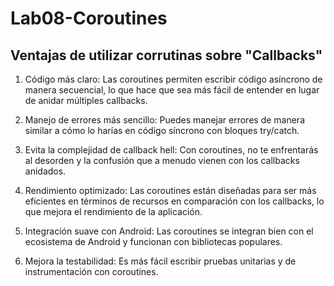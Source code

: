 # Lab08-Coroutines

## Ventajas de utilizar corrutinas sobre "Callbacks"

1. Código más claro: Las coroutines permiten escribir código asíncrono de manera secuencial, lo que hace que sea más fácil de entender en lugar de anidar múltiples callbacks.

2. Manejo de errores más sencillo: Puedes manejar errores de manera similar a cómo lo harías en código síncrono con bloques try/catch.

3. Evita la complejidad de callback hell: Con coroutines, no te enfrentarás al desorden y la confusión que a menudo vienen con los callbacks anidados.

4. Rendimiento optimizado: Las coroutines están diseñadas para ser más eficientes en términos de recursos en comparación con los callbacks, lo que mejora el rendimiento de la aplicación.

5. Integración suave con Android: Las coroutines se integran bien con el ecosistema de Android y funcionan con bibliotecas populares.

6. Mejora la testabilidad: Es más fácil escribir pruebas unitarias y de instrumentación con coroutines.
